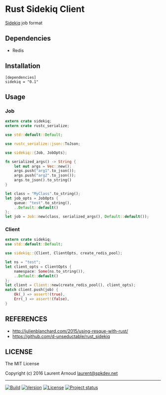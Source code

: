 # Rust Sidekiq Client

[Sidekiq](https://github.com/mperham/sidekiq/wiki/Job-Format) job format

## Dependencies

* Redis

## Installation

~~~
[dependencies]
sidekiq = "0.1"
~~~

## Usage


### Job

~~~ rust
extern crate sidekiq;
extern crate rustc_serialize;

use std::default::Default;

use rustc_serialize::json::ToJson;

use sidekiq::{Job, JobOpts};

fn serialized_args() -> String {
    let mut args = Vec::new();
    args.push("arg1".to_json());
    args.push("arg2".to_json());
    args.to_json().to_string()
}

let class = "MyClass".to_string();
let job_opts = JobOpts {
    queue: "test".to_string(),
    ..Default::default()
};
let job = Job::new(class, serialized_args(), Default::default());
~~~

### Client

~~~ rust
extern crate sidekiq;
use std::default::Default;

use sidekiq::{Client, ClientOpts, create_redis_pool};

let ns = "test";
let client_opts = ClientOpts {
    namespace: Some(ns.to_string()),
    ..Default::default()
};
let client = Client::new(create_redis_pool(), client_opts);
match client.push(job) {
    Ok(_) => assert!(true),
    Err(_) => assert!(false),
}
~~~


## REFERENCES

* <http://julienblanchard.com/2015/using-resque-with-rust/>
* <https://github.com/d-unseductable/rust_sidekiq>

## LICENSE

The MIT License

Copyright (c) 2016 Laurent Arnoud <laurent@spkdev.net>

---
[![Build](https://img.shields.io/travis-ci/spk/rust-sidekiq.svg)](https://travis-ci.org/spk/rust-sidekiq)
[![Version](https://img.shields.io/crates/v/sidekiq.svg)](https://crates.io/crates/sidekiq)
[![License](https://img.shields.io/badge/license-MIT-blue.svg)](http://opensource.org/licenses/MIT "MIT")
[![Project status](http://img.shields.io/status/experimental.png?color=red)](https://github.com/spk/rust-sidekiq)
